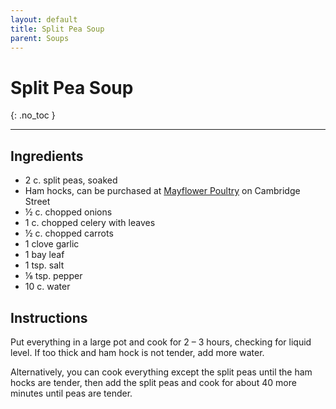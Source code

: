```yaml
---
layout: default
title: Split Pea Soup
parent: Soups
---
```


# Split Pea Soup
{: .no_toc }

---

## Ingredients
<ul>
	<li>2 c. split peas, soaked</li>
	<li>Ham hocks, can be purchased at <a href = "http://www.mayflowerpoultry.com/" target = "blank">Mayflower Poultry</a> on Cambridge Street</li>
	<li>½ c. chopped onions</li>
	<li>1 c. chopped celery with leaves</li>
	<li>½ c. chopped carrots</li>
	<li>1 clove garlic</li>
	<li>1 bay leaf</li>
	<li>1 tsp. salt</li>
	<li>⅛ tsp. pepper</li>
	<li>10 c. water</li>
</ul>

## Instructions
Put everything in a large pot and cook for 2 – 3 hours, checking for liquid level. If too thick and ham hock is not tender, add more water.

Alternatively, you can cook everything except the split peas until the ham hocks are tender, then add the split peas and cook for about 40 more minutes until peas are tender.